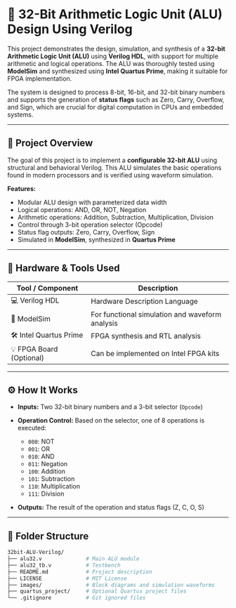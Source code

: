 # 🚀 **32-Bit Arithmetic Logic Unit (ALU) Design Using Verilog**

This project demonstrates the design, simulation, and synthesis of a **32-bit Arithmetic Logic Unit (ALU)** using **Verilog HDL**, with support for multiple arithmetic and logical operations. The ALU was thoroughly tested using **ModelSim** and synthesized using **Intel Quartus Prime**, making it suitable for FPGA implementation.

The system is designed to process 8-bit, 16-bit, and 32-bit binary numbers and supports the generation of **status flags** such as Zero, Carry, Overflow, and Sign, which are crucial for digital computation in CPUs and embedded systems.

---

## 📖 **Project Overview**

The goal of this project is to implement a **configurable 32-bit ALU** using structural and behavioral Verilog. This ALU simulates the basic operations found in modern processors and is verified using waveform simulation.

**Features:**

- Modular ALU design with parameterized data width
- Logical operations: AND, OR, NOT, Negation
- Arithmetic operations: Addition, Subtraction, Multiplication, Division
- Control through 3-bit operation selector (Opcode)
- Status flag outputs: Zero, Carry, Overflow, Sign
- Simulated in **ModelSim**, synthesized in **Quartus Prime**

---

## 🔧 Hardware & Tools Used

| Tool / Component       | Description                          |
|------------------------|--------------------------------------|
| 💻 Verilog HDL         | Hardware Description Language        |
| 🧪 ModelSim            | For functional simulation and waveform analysis |
| 🛠️ Intel Quartus Prime | FPGA synthesis and RTL analysis     |
| 💡 FPGA Board (Optional)| Can be implemented on Intel FPGA kits |

---

## ⚙️ How It Works

- **Inputs:** Two 32-bit binary numbers and a 3-bit selector (`Opcode`)  
- **Operation Control:** Based on the selector, one of 8 operations is executed:
  - `000`: NOT  
  - `001`: OR  
  - `010`: AND  
  - `011`: Negation  
  - `100`: Addition  
  - `101`: Subtraction  
  - `110`: Multiplication  
  - `111`: Division  

- **Outputs:** The result of the operation and status flags (Z, C, O, S)

---

## 📂 Folder Structure

```bash
32bit-ALU-Verilog/
├── alu32.v              # Main ALU module
├── alu32_tb.v           # Testbench
├── README.md            # Project description
├── LICENSE              # MIT License
├── images/              # Block diagrams and simulation waveforms
├── quartus_project/     # Optional Quartus project files
└── .gitignore           # Git ignored files

